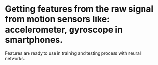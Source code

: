 # Getting features from the raw signal from motion sensors like: accelerometer, gyroscope in smartphones. 
Features are ready to use in training and testing process with neural networks.
